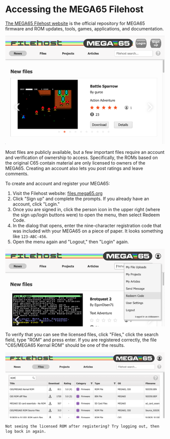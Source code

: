 # Accessing the MEGA65 Filehost

[The MEGA65 Filehost website](https://files.mega65.org/html/main.php) is the official repository for MEGA65 firmware and ROM updates, tools, games, applications, and documentation.

![Filehost website, not signed in](screenshots/filehost_notsignedin.png)

Most files are publicly available, but a few important files require an account and verification of ownership to access. Specifically, the ROMs based on the original C65 contain material are only licensed to owners of the MEGA65. Creating an account also lets you post ratings and leave comments.

To create and account and register your MEGA65:

1. Visit the Filehost website: [files.mega65.org](https://files.mega65.org/)
2. Click "Sign up" and complete the prompts. If you already have an account, click "Login."
3. Once you are signed in, click the person icon in the upper right (where the sign up/login buttons were) to open the menu, then select Redeem Code.
4. In the dialog that opens, enter the nine-character registration code that was included with your MEGA65 on a piece of paper. It looks something like `123-ABC-456`.
5. Open the menu again and "Logout," then "Login" again.

![Filehost website, Redeem Code menu option](screenshots/filehost_redeemmenu.png)

To verify that you can see the licensed files, click "Files," click the search field, type "ROM" and press enter. If you are registered correctly, the file "C65/MEGA65 Kernal ROM" should be one of the results.

![Filehost website, Redeem Code menu option](screenshots/filehost_romsearch.png)

```{tip}
Not seeing the licensed ROM after registering? Try logging out, then log back in again.
```
